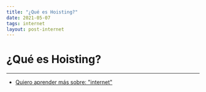 ```yaml
---
title: "¿Qué es Hoisting?"
date: 2021-05-07
tags: internet
layout: post-internet
---
```


# ¿Qué es Hoisting?

---

- [Quiero aprender más sobre: "internet"](../0/internet)